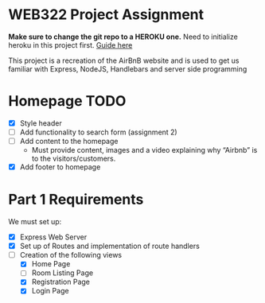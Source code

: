 # WEB322 Project Assignment
**Make sure to change the git repo to a HEROKU one.** Need to initialize heroku in this project first. [Guide here](https://web322.ca/getting-started-with-heroku)

This project is a recreation of the AirBnB website and is used to get us familiar with Express, NodeJS, Handlebars and server side programming

# Homepage TODO
- [X] Style header
- [ ] Add functionality to search form (assignment 2)
- [ ] Add content to the homepage
  - Must provide content, images and a video explaining why “Airbnb” is to the visitors/customers.
- [X] Add footer to homepage

# Part 1 Requirements
We must set up:
- [X] Express Web Server 
- [X] Set up of Routes and implementation of route handlers
- [ ] Creation of the following views
  - [X] Home Page
  - [ ] Room Listing Page
  - [X] Registration Page
  - [X] Login Page